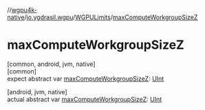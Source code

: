 //[wgpu4k-native](../../../index.md)/[io.ygdrasil.wgpu](../index.md)/[WGPULimits](index.md)/[maxComputeWorkgroupSizeZ](max-compute-workgroup-size-z.md)

# maxComputeWorkgroupSizeZ

[common, android, jvm, native]\
[common]\
expect abstract var [maxComputeWorkgroupSizeZ](max-compute-workgroup-size-z.md): [UInt](https://kotlinlang.org/api/core/kotlin-stdlib/kotlin/-u-int/index.html)

[android, jvm, native]\
actual abstract var [maxComputeWorkgroupSizeZ](max-compute-workgroup-size-z.md): [UInt](https://kotlinlang.org/api/core/kotlin-stdlib/kotlin/-u-int/index.html)